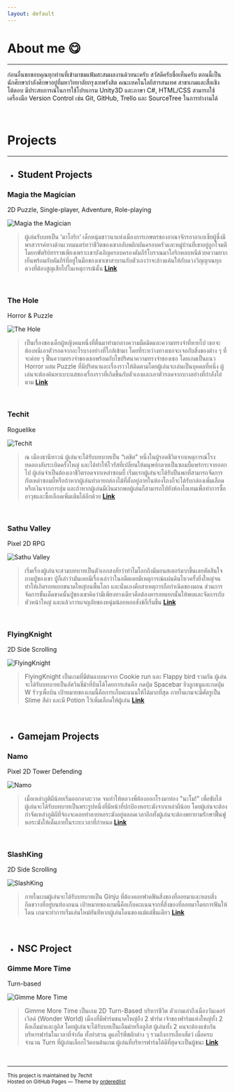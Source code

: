 ```yaml
---
layout: default
---
```


# About me 😋
* * *

ก่อนอื่นขอขอบคุณทุกท่านที่เข้ามาชมแฟ้มสะสมผลงานด้วยนะครับ สวัสดีครับชื่อเท็นครับ ตอนนี้เป็นนักศึกษากำลังศึกษาอยู่ที่มหาวิทยาลัยกรุงเทพรังสิต คณะเทคโนโลยีสารสนเทศ สาขาเกมและสื่อเชิงโต้ตอบ
มีประสบการณ์ในการใช้โปรแกรม Unity3D และภาษา C#, HTML/CSS สามารถใช้เครื่องมือ Version Control เช่น Git, GitHub, Trello และ SourceTree ในการทำงานได้ 


&nbsp;
# Projects
* * *
- ## Student Projects

### Magia the Magician 
2D Puzzle, Single-player, Adventure, Role-playing

![Magia the Magician](https://www.img.in.th/images/4294d2a8210f1f89bc6b1aa65987efa2.png)

>ผู้เล่นรับบทเป็น ‘มาโอริก’ เด็กหนุ่มชาวนาแห่งเมืองการเกษตรของอาณาจักรอาลาเกเซียผู้ซึ่งมีพรสวรรค์ทางด้านเวทมนตร์ทว่าชีวิตของเขากลับพลิกผันครอบครัวและหมู่บ้านที่เขาอยู่ถูกโจมตีโดยกษัตริย์ทรราชเพียงเพราะเขาบังเอิญครอบครองคัมภีร์โบราณมาโอริกหลบหนีด้วยความยากเย็นพร้อมกับคัมภีร์ที่อยู่ในมือของเขาเขาสาบานกับตัวเองว่าจะล้างแค้นให้กับดวงวิญญาณทุกดวงที่ต้องสูญเสียไปในเหตุการณ้นั้น **[Link](https://7echit.itch.io/magiathemagician)**


&nbsp;      
### The Hole                    
Horror & Puzzle

![The Hole](https://www.img.in.th/images/43eafbba693c2b9e3d94f0f61800b01e.png)

>เป็นเรื่องของเด็กผู้หญิงคนหนึ่งที่ตื่นมาท่ามกลางความมืดมิดและความทรงจําที่หายไป เธอจะต้องหนีเอาตัวรอดจากอะไรบางอย่างที่ใกล้เข้ามา โดยที่ระหว่างทางเธอจะเจอกับสิ่งของต่าง ๆ ที่จะค่อย ๆ ฟื้นความทรงจําของเธอพร้อมกับไขปริศนาความทรงจําของเธอ โดยเกมเป็นแนว Horror ผสม Puzzle ที่มีปริศนาและเรื่องราวให้ติดตามโดยผู้เล่นจะเล่นเป็นบุคคลที่หนึ่ง ผู้เล่นจะต้องค้นหาเบาะแสของเรื่องราวที่เกิดขึ้นกับตัวเองและเอาตัวรอดจากบางอย่างที่กําลังไล่ตาม **[Link](https://7echit.itch.io/thehole)**


&nbsp;
### Techit                   
Roguelike

![Techit](https://www.img.in.th/images/de070a4b6ba80250cc7b2bb9fcffbe29.png)

>ณ เมืองธานีทาวน์ ผู้เล่นจะได้รับบทบาทเป็น “เตชิต” หนึ่งในผู้รอดชีวิตจากเหตุการณ์โรงทดลองลับระเบิดครั้งใหญ่ และได้ทำให้ไวรัสที่เปลี่ยนให้มนุษย์กลายเป็นซอมบี้แพร่กระจายออกไป ผู้เล่นจำเป็นต้องเอาชีวิตรอดจากเหล่าซอมบี้ เริ่มแรกผู้เล่นจะได้รับปืนพกที่สามารถจัดการกับเหล่าซอมบี้หรือถ้าหากผู้เล่นทำลายกล่องไม้ที่ตั้งอยู่ภายในห้องโถงก็จะได้รับกล่องเพิ่มเลือดหรือเงินจากการสุ่ม และถ้าหากผู้เล่นมีเงินมากพอผู้เล่นก็สามารถไปยังห้องไอเทมเพื่อทำการซื้ออาวุธและซื้อเลือดเพิ่มเติมได้อีกด้วย **[Link](https://7echit.itch.io/techit)**


&nbsp;
### Sathu Valley                 
Pixel 2D RPG

![Sathu Valley](https://www.img.in.th/images/54e4615f3c650dc16e7467bb593a0536.png)

>เริ่มเรื่องผู้เล่นจะสวมบทบาทเป็นตัวเอกสงสัยว่าทำไมโลกถึงมีมอนสเตอร์มากขึ้นเลยตัดสินใจถามปู่ของเขา ปู่ก็เล่าว่ามันเคยมีเรื่องเล่าว่าในอดีตเคยมีเหตุการณ์แผ่นดินไหวครั้งยิ่งใหญ่จนทำให้เกิดรอยแยกขนาดใหญ่บนพื้นโลก และนั่นเองคือสาเหตุการถือกำเนิดของมอน ส่วนการจัดการขั้นเด็ดขาดนั้นปู่ของเขาคิดว่ามีเพียงทางเดียวคือต้องหารอยแยกนั้นให้พบและจัดการกับหัวหน้าใหญ่ และแล้วการผจญภัยของหนุ่มน้อยหอยสังข์ก็เริ่มขึ้น **[Link](https://7echit.itch.io/sathu-valley)**


&nbsp;
### FlyingKnight              
2D Side Scrolling

![FlyingKnight](https://www.img.in.th/images/f754d6d10d6a723be60423310b58ebb6.png)

>FlyingKnight เป็นเกมที่มีต้นแบบมาจาก Cookie run และ Flappy bird รวมกัน ผู้เล่นจะได้รับบทบาทเป็นอัศวินขี่ม้าที่บินได้โดยการเล่นคือ กดปุ่ม Spacebar ยิงลูกธนูและกดปุ่ม W รัวๆเพื่อบิน เป้าหมายของเกมนี้คือการเก็บคะแนนให้ได้มากที่สุด ภายในเกมจะมีศัตรูเป็น Slime สีดำ และมี Potion ไว้เพิ่มเลือดให้ผู้เล่น **[Link](https://7echit.itch.io/flyingknight)**


&nbsp;
- ## Gamejam Projects

### Namo
Pixel 2D Tower Defending

![Namo](https://www.img.in.th/images/58a078cb766940d3c34490f2a593ef66.png)

>เมื่อเหล่าภูติผีน้อยเริ่มออกอาละวาด จนทำให้หลวงพี่ต้องออกโรงมาท่อง "นะโม!" เพื่อขับไล่ 
ผู้เล่นจะได้รับบทบาทเป็นพระรูปหนึ่งที่มีหน้าที่ปกป้องหอระฆังจากเหล่าผีน้อย โดยผู้เล่นจะต้องกำจัดเหล่าภูติผีที่จ้องจะคอยทำลายหอระฆังอยู่ตลอดเวลาอีกทั้งผู้เล่นจะต้องพยายามรักษาฟื้นฟูหอระฆังให้เต็มภายในระยะเวลาที่กำหนด **[Link](https://7echit.itch.io/namo)**


&nbsp;
### SlashKing
2D Side Scrolling

![SlashKing](https://www.img.in.th/images/9f4bb4b2e2cb7f9791100448cbb53deb.png)

>ภายในเกมผู้เล่นจะได้รับบทบาทเป็น Ginju ที่ต้องคอยฟาดฟันสิ่งของที่ลอยมาและหลบสิ่งกีดขวางที่อยู่บนท้องถนน เป้าหมายของเกมนี้คือเก็บคะแนนจากที่สิ่งของที่ลอยมาโดยการฟันให้โดน เกมจะทำการเริ่มเล่นใหม่ทันทีหากผู้เล่นโดนของแม้แต่ชิ้นเดียว **[Link](https://7echit.itch.io/slash-king)**


&nbsp;
- ## NSC Project
      
### Gimme More Time
Turn-based       

![Gimme More Time](https://www.img.in.th/images/044b163dd94aa920b6921c084853b517.png)

>Gimme More Time เป็นเกม 2D Turn-Based บริหารชีวิต ตัวเกมเล่าถึงเมืองวันเดอร์เวิลด์ (Wonder World) เมืองที่มีฟาร์มขนาดใหญ่ถึง 2 ฟาร์ม เจ้าของฟาร์มแห่งใหญ่ทั้ง 2 คือเอ็มม่าและลูอิส โดยผู้เล่นจะได้รับบทเป็นเอ็มม่าหรือลูอิส ผู้เล่นทั้ง 2 คนจะต้องแข่งกันบริหารฟาร์มในเวลาที่จำกัด ทั้งทำสวน ดูแลไร่พืชผักต่าง ๆ รวมถึงการเลี้ยงสัตว์ เมื่อครบจำนวน Turn ที่ผู้เล่นเลือกไว้ตอนต้นเกม ผู้เล่นที่บริหารฟาร์มได้ดีที่สุดจะเป็นผู้ชนะ **[Link](https://7echit.itch.io/gimmemoretime)**


&nbsp;
* * *
<sub>
This project is maintained by 7echit <br>
Hosted on GitHub Pages &mdash; Theme by <a href="https://github.com/orderedlist">orderedlist</a>
